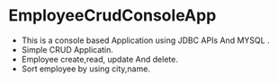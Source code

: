 # EmployeeCrudConsoleApp
* This is a console based Application using JDBC APIs And MYSQL .
* Simple CRUD Applicatin.
* Employee create,read, update And delete. 
* Sort employee by using city,name.

